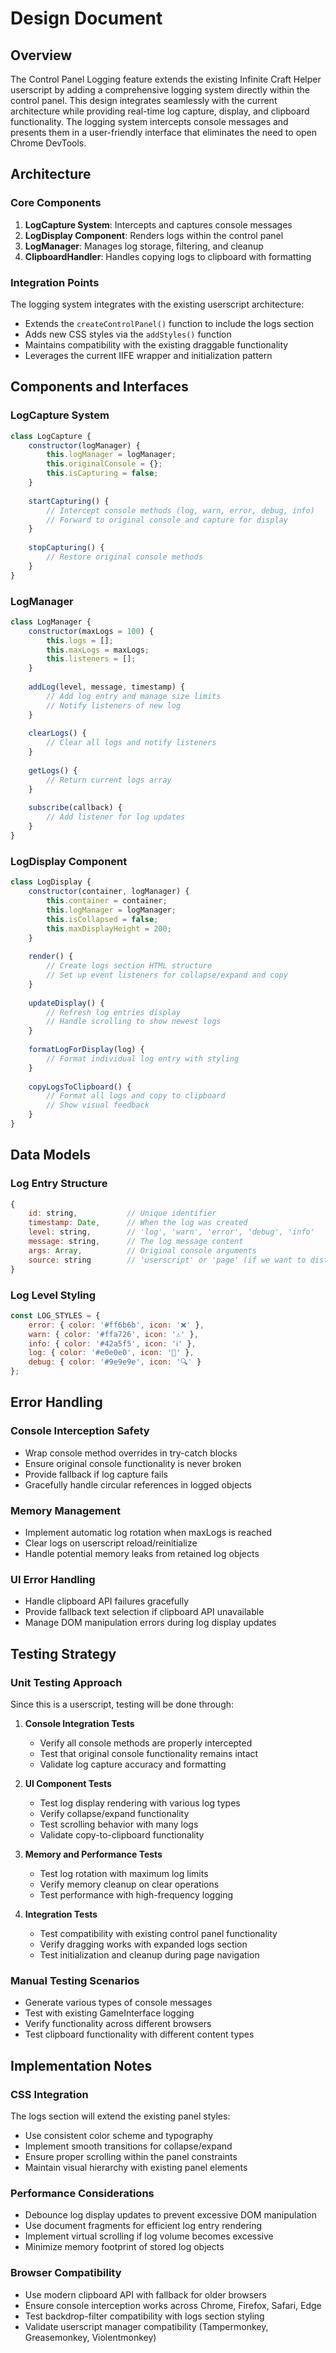 # Design Document

## Overview

The Control Panel Logging feature extends the existing Infinite Craft Helper userscript by adding a comprehensive logging system directly within the control panel. This design integrates seamlessly with the current architecture while providing real-time log capture, display, and clipboard functionality. The logging system intercepts console messages and presents them in a user-friendly interface that eliminates the need to open Chrome DevTools.

## Architecture

### Core Components

1. **LogCapture System**: Intercepts and captures console messages
2. **LogDisplay Component**: Renders logs within the control panel
3. **LogManager**: Manages log storage, filtering, and cleanup
4. **ClipboardHandler**: Handles copying logs to clipboard with formatting

### Integration Points

The logging system integrates with the existing userscript architecture:
- Extends the `createControlPanel()` function to include the logs section
- Adds new CSS styles via the `addStyles()` function
- Maintains compatibility with the existing draggable functionality
- Leverages the current IIFE wrapper and initialization pattern

## Components and Interfaces

### LogCapture System

```javascript
class LogCapture {
    constructor(logManager) {
        this.logManager = logManager;
        this.originalConsole = {};
        this.isCapturing = false;
    }
    
    startCapturing() {
        // Intercept console methods (log, warn, error, debug, info)
        // Forward to original console and capture for display
    }
    
    stopCapturing() {
        // Restore original console methods
    }
}
```

### LogManager

```javascript
class LogManager {
    constructor(maxLogs = 100) {
        this.logs = [];
        this.maxLogs = maxLogs;
        this.listeners = [];
    }
    
    addLog(level, message, timestamp) {
        // Add log entry and manage size limits
        // Notify listeners of new log
    }
    
    clearLogs() {
        // Clear all logs and notify listeners
    }
    
    getLogs() {
        // Return current logs array
    }
    
    subscribe(callback) {
        // Add listener for log updates
    }
}
```

### LogDisplay Component

```javascript
class LogDisplay {
    constructor(container, logManager) {
        this.container = container;
        this.logManager = logManager;
        this.isCollapsed = false;
        this.maxDisplayHeight = 200;
    }
    
    render() {
        // Create logs section HTML structure
        // Set up event listeners for collapse/expand and copy
    }
    
    updateDisplay() {
        // Refresh log entries display
        // Handle scrolling to show newest logs
    }
    
    formatLogForDisplay(log) {
        // Format individual log entry with styling
    }
    
    copyLogsToClipboard() {
        // Format all logs and copy to clipboard
        // Show visual feedback
    }
}
```

## Data Models

### Log Entry Structure

```javascript
{
    id: string,           // Unique identifier
    timestamp: Date,      // When the log was created
    level: string,        // 'log', 'warn', 'error', 'debug', 'info'
    message: string,      // The log message content
    args: Array,          // Original console arguments
    source: string        // 'userscript' or 'page' (if we want to distinguish)
}
```

### Log Level Styling

```javascript
const LOG_STYLES = {
    error: { color: '#ff6b6b', icon: '❌' },
    warn: { color: '#ffa726', icon: '⚠️' },
    info: { color: '#42a5f5', icon: 'ℹ️' },
    log: { color: '#e0e0e0', icon: '📝' },
    debug: { color: '#9e9e9e', icon: '🔍' }
};
```

## Error Handling

### Console Interception Safety
- Wrap console method overrides in try-catch blocks
- Ensure original console functionality is never broken
- Provide fallback if log capture fails
- Gracefully handle circular references in logged objects

### Memory Management
- Implement automatic log rotation when maxLogs is reached
- Clear logs on userscript reload/reinitialize
- Handle potential memory leaks from retained log objects

### UI Error Handling
- Handle clipboard API failures gracefully
- Provide fallback text selection if clipboard API unavailable
- Manage DOM manipulation errors during log display updates

## Testing Strategy

### Unit Testing Approach
Since this is a userscript, testing will be done through:

1. **Console Integration Tests**
   - Verify all console methods are properly intercepted
   - Test that original console functionality remains intact
   - Validate log capture accuracy and formatting

2. **UI Component Tests**
   - Test log display rendering with various log types
   - Verify collapse/expand functionality
   - Test scrolling behavior with many logs
   - Validate copy-to-clipboard functionality

3. **Memory and Performance Tests**
   - Test log rotation with maximum log limits
   - Verify memory cleanup on clear operations
   - Test performance with high-frequency logging

4. **Integration Tests**
   - Test compatibility with existing control panel functionality
   - Verify dragging works with expanded logs section
   - Test initialization and cleanup during page navigation

### Manual Testing Scenarios
- Generate various types of console messages
- Test with existing GameInterface logging
- Verify functionality across different browsers
- Test clipboard functionality with different content types

## Implementation Notes

### CSS Integration
The logs section will extend the existing panel styles:
- Use consistent color scheme and typography
- Implement smooth transitions for collapse/expand
- Ensure proper scrolling within the panel constraints
- Maintain visual hierarchy with existing panel elements

### Performance Considerations
- Debounce log display updates to prevent excessive DOM manipulation
- Use document fragments for efficient log entry rendering
- Implement virtual scrolling if log volume becomes excessive
- Minimize memory footprint of stored log objects

### Browser Compatibility
- Use modern clipboard API with fallback for older browsers
- Ensure console interception works across Chrome, Firefox, Safari, Edge
- Test backdrop-filter compatibility with logs section styling
- Validate userscript manager compatibility (Tampermonkey, Greasemonkey, Violentmonkey)